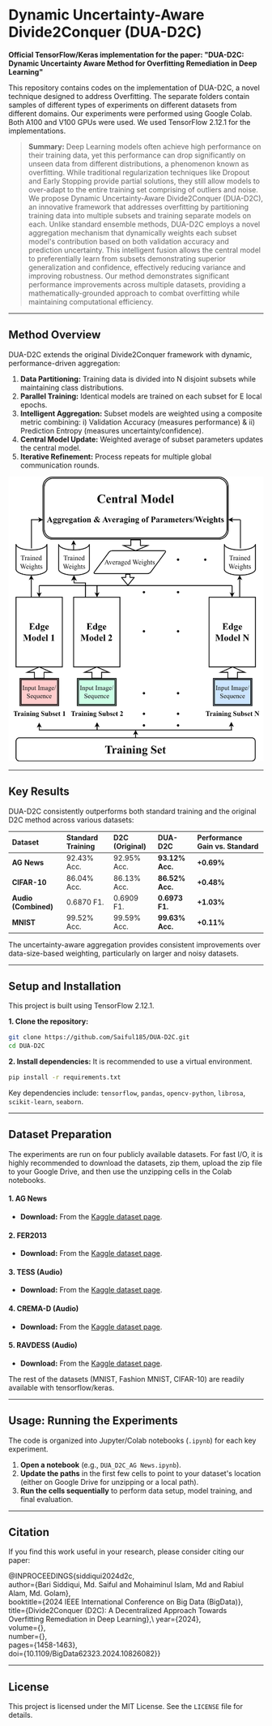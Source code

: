 # Dynamic Uncertainty-Aware Divide2Conquer (DUA-D2C)
**Official TensorFlow/Keras implementation for the paper: "DUA-D2C: Dynamic Uncertainty Aware Method for Overfitting Remediation in Deep Learning"**

This repository contains codes on the implementation of DUA-D2C, a novel technique designed to address Overfitting. The separate folders contain samples of different types of experiments on different datasets from different domains. Our experiments were performed using Google Colab. Both A100 and V100 GPUs were used. We used TensorFlow 2.12.1 for the implementations.

> **Summary:** Deep Learning models often achieve high performance on their training data, yet this performance can drop significantly on unseen data from different distributions, a phenomenon known as overfitting. While traditional regularization techniques like Dropout and Early Stopping provide partial solutions, they still allow models to over-adapt to the entire training set comprising of outliers and noise. We propose Dynamic Uncertainty-Aware Divide2Conquer (DUA-D2C), an innovative framework that addresses overfitting by partitioning training data into multiple subsets and training separate models on each. Unlike standard ensemble methods, DUA-D2C employs a novel aggregation mechanism that dynamically weights each subset model's contribution based on both validation accuracy and prediction uncertainty. This intelligent fusion allows the central model to preferentially learn from subsets demonstrating superior generalization and confidence, effectively reducing variance and improving robustness. Our method demonstrates significant performance improvements across multiple datasets, providing a mathematically-grounded approach to combat overfitting while maintaining computational efficiency.

---

## Method Overview

DUA-D2C extends the original Divide2Conquer framework with dynamic, performance-driven aggregation:
1.  **Data Partitioning:** Training data is divided into N disjoint subsets while maintaining class distributions.
2.  **Parallel Training:** Identical models are trained on each subset for E local epochs.
3.  **Intelligent Aggregation:** Subset models are weighted using a composite metric combining: i) Validation Accuracy (measures performance) & ii) Prediction Entropy (measures uncertainty/confidence).
4.  **Central Model Update:** Weighted average of subset parameters updates the central model.
5.  **Iterative Refinement:** Process repeats for multiple global communication rounds.

![DUA-D2C Diagram](figures/DUA-D2C_Diagram.png)

---

## Key Results

DUA-D2C consistently outperforms both standard training and the original D2C method across various datasets:

| Dataset | Standard Training | D2C (Original) | DUA-D2C | Performance Gain vs. Standard |
| :--- | :--- | :--- | :--- | :--- |
| **AG News** | 92.43% Acc. | 92.95% Acc. | **93.12% Acc.** | **+0.69%** |
| **CIFAR-10** | 86.04% Acc. | 86.13% Acc. | **86.52% Acc.** | **+0.48%** |
| **Audio (Combined)** | 0.6870 F1. | 0.6909 F1. | **0.6973 F1.** | **+1.03%** |
| **MNIST** | 99.52% Acc. | 99.59% Acc. | **99.63% Acc.** | **+0.11%** |

The uncertainty-aware aggregation provides consistent improvements over data-size-based weighting, particularly on larger and noisy datasets.

---

## Setup and Installation

This project is built using TensorFlow 2.12.1.

**1. Clone the repository:**
```bash
git clone https://github.com/Saiful185/DUA-D2C.git
cd DUA-D2C
```

**2. Install dependencies:**
It is recommended to use a virtual environment.
```bash
pip install -r requirements.txt
```
Key dependencies include: `tensorflow`, `pandas`, `opencv-python`, `librosa`, `scikit-learn`, `seaborn`.

---

## Dataset Preparation

The experiments are run on four publicly available datasets. For fast I/O, it is highly recommended to download the datasets, zip them, upload the zip file to your Google Drive, and then use the unzipping cells in the Colab notebooks.

#### 1. AG News
- **Download:** From the [Kaggle dataset page](https://www.kaggle.com/datasets/amananandrai/ag-news-classification-dataset). 
  
#### 2. FER2013
- **Download:** From the [Kaggle dataset page](https://www.kaggle.com/datasets/msambare/fer2013).

#### 3. TESS (Audio)
- **Download:** From the [Kaggle dataset page](https://www.kaggle.com/datasets/ejlok1/toronto-emotional-speech-set-tess).

#### 4. CREMA-D (Audio)
- **Download:** From the [Kaggle dataset page](https://www.kaggle.com/datasets/ejlok1/cremad).

#### 5. RAVDESS (Audio)
- **Download:** From the [Kaggle dataset page](https://www.kaggle.com/datasets/uwrfkaggler/ravdess-emotional-speech-audio).

The rest of the datasets (MNIST, Fashion MNIST, CIFAR-10) are readily available with tensorflow/keras.

---

## Usage: Running the Experiments

The code is organized into Jupyter/Colab notebooks (`.ipynb`) for each key experiment.

1.  **Open a notebook** (e.g., `DUA_D2C_AG News.ipynb`).
2.  **Update the paths** in the first few cells to point to your dataset's location (either on Google Drive for unzipping or a local path).
3.  **Run the cells sequentially** to perform data setup, model training, and final evaluation.

---

## Citation

If you find this work useful in your research, please consider citing our paper:

@INPROCEEDINGS{siddiqui2024d2c,\
  author={Bari Siddiqui, Md. Saiful and Mohaiminul Islam, Md and Rabiul Alam, Md. Golam},\
  booktitle={2024 IEEE International Conference on Big Data (BigData)},\
  title={Divide2Conquer (D2C): A Decentralized Approach Towards Overfitting Remediation in Deep Learning},\ 
  year={2024},\
  volume={},\
  number={},\
  pages={1458-1463},\
  doi={10.1109/BigData62323.2024.10826082}}

---

## License
This project is licensed under the MIT License. See the `LICENSE` file for details.
